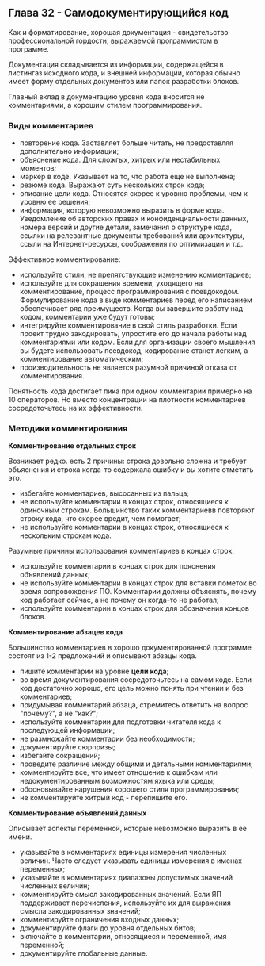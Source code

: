 ## Глава 32 - Самодокументирующийся код

Как и форматирование, хорошая документация - свидетельство профессиональной гордости, выражаемой программистом в программе.

Документация складывается из информации, содержащейся в листингаз исходного кода, и внешней информации, которая обычно имеет форму отдельных документов или папок разработки блоков.

Главный вклад в документацию уровня кода вносится не комментариями, а хорошим стилем программирования.
### Виды комментариев
- повторение кода. Заставляет больше читать, не предоставляя дополнительно информации;
- объяснение кода. Для сложгых, хитрых или нестабильных моментов;
- маркер в коде. Указывает на то, что работа еще не выполнена;
- резюме кода. Выражают суть нескольких строк кода;
- описание цели кода. Относятся скорее к уровню проблемы, чем к уровню ее решения;
- информация, которую невозможно выразить в форме кода. Уведомление об авторских правах и конфиденциальности данных, номера версий и другие детали, замечания о структуре кода, ссылки на релевантные документы требований или архитектуры, ссыли на Интернет-ресурсы, соображения по оптимизации и т.д.

Эффективное комментирование:
- используйте стили, не препятствующие изменению комментариев;
- используйте для сокращения времени, уходящего на комментирование, процесс программирования с псевдокодом. Формулирование кода в виде комментариев перед его написанием обеспечивает ряд преимуществ. Когда вы завершите работу над кодом, комментарии уже будут готовы;
- интегрируйте комментирование в свой стиль разработки. Если проект трудно закодировать, упростите его до начала работы над комментариями или кодом. Если для организации своего мышления вы будете использовать псевдокод, кодирование станет легким, а комментирование автоматическим;
- производительность не является разумной причиной отказа от комментирования.

Понятность кода достигает пика при одном комментарии примерно на 10 операторов. Но вместо концентрации на плотности комментариев сосредоточьтесь на их эффективности.

### Методики комментирования
**Комментирование отдельных строк** 

Возникает редко. есть 2 причины: строка довольно сложна и требует объяснения и строка когда-то содержала ошибку и вы хотите отметить это.

- избегайте комментариев, высосанных из пальца;
- не используйте комментарии в концах строк, относящиеся к одиночным строкам. Большинство таких комментариевв повторяют строку кода, что скорее вредит, чем помогает;
- не используйте комментарии в концах строк, относящиеся к нескольким строкам кода.

Разумные причины использования комментариев в концах строк:
- используйте комментарии в концах строк для пояснения объявлений данных;
- не используйте комментарии в концах строк для вставки пометок во время сопровождения ПО. Комментарии должны объяснять, почему код работает сейчас, а не почему он когда-то не работал;
- используйте комментарии в концах строк для обозначения концов блоков.

**Комментирование абзацев кода**

Большинство комментариев в хорошо документированной программе состоят из 1-2 предложений и описывают абзацы кода.

- пишите комментарии на уровне **цели кода**;
- во время документирования сосредоточьтесь на самом коде. Если код достаточно хорошо, его цель можно понять при чтении и без комментариев;
- придумывая комментарий абзаца, стремитесь ответить на вопрос "почему?", а не "как?";
- используйте комментарии для подготовки читателя кода к последующей информации;
- не размножайте комментарии без необходимости;
- документируйте сюрпризы;
- избегайте сокращений;
- проведите различие между общими и детальными комментариями;
- комментируйте все, что имеет отношение к ошибкам или недокументированным возможностям яхыка или среды;
- обосновывайте нарушения хорошего стиля программирования;
- не комментируйте хитрый код - перепишите его.

**Комментирование объявлений данных**

Описывает аспекты переменной, которые невозможно выразить в ее имени.

- указывайте в комментариях единицы измерения численных величин. Часто следует указывать единицы измерения в именах переменных;
- указывайте в комментариях диапазоны допустимых значений численных величин;
- комментируйте смысл закодированных значений. Если ЯП поддерживает перечисления, используйте их для выражения смысла закодированных значений;
- комментируйте ограничения входных данных;
- документируйте флаги до уровня отдельных битов;
- включайте в комментарии, относящиеся к переменной, имя переменной;
- документируйте глобальные данные.